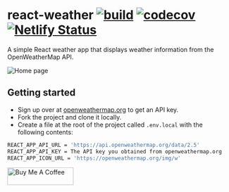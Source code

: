 # react-weather [![build](https://github.com/denniskigen/react-weather/actions/workflows/validate.yml/badge.svg)](https://github.com/denniskigen/react-weather/actions/workflows/validate.yml) [![codecov](https://codecov.io/gh/denniskigen/react-weather/branch/master/graph/badge.svg)](https://codecov.io/gh/denniskigen/react-weather) [![Netlify Status](https://api.netlify.com/api/v1/badges/6d8502db-4fdd-414b-98a9-8c4dc45b7817/deploy-status)](https://app.netlify.com/sites/hungry-kilby-14cda6/deploys)

A simple React weather app that displays weather information from the OpenWeatherMap API.

![Home page](https://github.com/denniskigen/react-weather/blob/main/public/screen.png)

## Getting started

- Sign up over at [openweathermap.org](https://openweathermap.org/appid) to get an API key.
- Fork the project and clone it locally.
- Create a file at the root of the project called `.env.local` with the following contents:

```sh
REACT_APP_API_URL = 'https://api.openweathermap.org/data/2.5'
REACT_APP_API_KEY = The API key you obtained from openweathermap.org
REACT_APP_ICON_URL = 'https://openweathermap.org/img/w'

```

<a href="https://www.buymeacoffee.com/denniskigen" target="_blank"><img src="https://cdn.buymeacoffee.com/buttons/v2/default-yellow.png" alt="Buy Me A Coffee" width="150" height="40"/></a>
